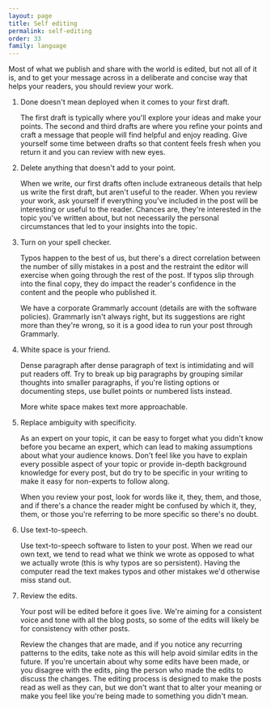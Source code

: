 ```yaml
---
layout: page
title: Self editing
permalink: self-editing
order: 33
family: language
---
```


Most of what we publish and share with the world is edited, but not all of it is, and to get your message across in a deliberate and concise way that helps your readers, you should review your work. 


1. Done doesn't mean deployed when it comes to your first draft.

   The first draft is typically where you'll explore your ideas and make your points. The second and third drafts are where you refine your points and craft a message that people will find helpful and enjoy reading. Give yourself some time between drafts so that content feels fresh when you return it and you can review with new eyes.

1. Delete anything that doesn't add to your point.

   When we write, our first drafts often include extraneous details that help us write the first draft, but aren't useful to the reader. When you review your work, ask yourself if everything you've included in the post will be interesting or useful to the reader. Chances are, they're interested in the topic you've written about, but not necessarily the personal circumstances that led to your insights into the topic.

1. Turn on your spell checker.

   Typos happen to the best of us, but there's a direct correlation between the number of silly mistakes in a post and the restraint the editor will exercise when going through the rest of the post. If typos slip through into the final copy, they do impact the reader's confidence in the content and the people who published it.

   We have a corporate Grammarly account (details are with the software policies). Grammarly isn't always right, but its suggestions are right more than they're wrong, so it is a good idea to run your post through Grammarly.

1. White space is your friend.

   Dense paragraph after dense paragraph of text is intimidating and will put readers off. Try to break up big paragraphs by grouping similar thoughts into smaller paragraphs, if you're listing options or documenting steps, use bullet points or numbered lists instead.

   More white space makes text more approachable.

1. Replace ambiguity with specificity.

   As an expert on your topic, it can be easy to forget what you didn't know before you became an expert, which can lead to making assumptions about what your audience knows. Don't feel like you have to explain every possible aspect of your topic or provide in-depth background knowledge for every post, but do try to be specific in your writing to make it easy for non-experts to follow along.

   When you review your post, look for words like it, they, them, and those, and if there's a chance the reader might be confused by which it, they, them, or those you're referring to be more specific so there's no doubt.

1. Use text-to-speech.

   Use text-to-speech software to listen to your post. When we read our own text, we tend to read what we think we wrote as opposed to what we actually wrote (this is why typos are so persistent). Having the computer read the text makes typos and other mistakes we'd otherwise miss stand out.

1. Review the edits.

    Your post will be edited before it goes live. We're aiming for a consistent voice and tone with all the blog posts, so some of the edits will likely be for consistency with other posts.

    Review the changes that are made, and if you notice any recurring patterns to the edits, take note as this will help avoid similar edits in the future. If you're uncertain about why some edits have been made, or you disagree with the edits, ping the person who made the edits to discuss the changes. The editing process is designed to make the posts read as well as they can, but we don't want that to alter your meaning or make you feel like you're being made to something you didn't mean.
